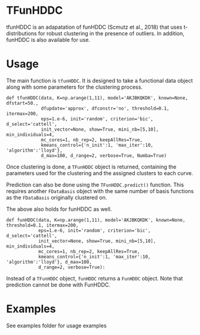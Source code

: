 # TFunHDDC
tfunHDDC is an adapatation of funHDDC (Scmutz et al., 2018) that uses t-distributions for robust clustering in the presence of outliers. In addition, funHDDC is also available for use.

# Usage
The main function is `tfunHDDC`. It is designed to take a functional data object along with some parameters for the clustering process.
```
def tfunHDDC(data, K=np.arange(1,11), model='AKJBKQKDK', known=None, dfstart=50., 
             dfupdate='approx', dfconstr='no', threshold=0.1, itermax=200, 
             eps=1.e-6, init='random', criterion='bic', d_select='cattell', 
             init_vector=None, show=True, mini_nb=[5,10], min_individuals=4,
             mc_cores=1, nb_rep=2, keepAllRes=True, 
             kmeans_control={'n_init':1, 'max_iter':10, 'algorithm':'lloyd'}, 
             d_max=100, d_range=2, verbose=True, Numba=True)
```

Once clustering is done, a `TFunHDDC` object is returned, containing the parameters used for the clustering and the assigned clusters to each curve.

Prediction can also be done using the `TFunHDDC.predict()` function. This requires another `FDataBasis` object with the same number of basis functions as the `FDataBasis` originally clustered on.

The above also holds for funHDDC as well.
```
def funHDDC(data, K=np.arange(1,11), model='AKJBKQKDK', known=None, threshold=0.1, itermax=200, 
            eps=1.e-6, init='random', criterion='bic', d_select='cattell', 
            init_vector=None, show=True, mini_nb=[5,10], min_individuals=4,
            mc_cores=1, nb_rep=2, keepAllRes=True,
            kmeans_control={'n_init':1, 'max_iter':10, 'algorithm':'lloyd'}, d_max=100,
            d_range=2, verbose=True):
```
Instead of a `TFunHDDC` object, `funHDDC` returns a `FunHDDC` object. Note that prediction cannot be done with FunHDDC.

# Examples
See examples folder for usage examples
